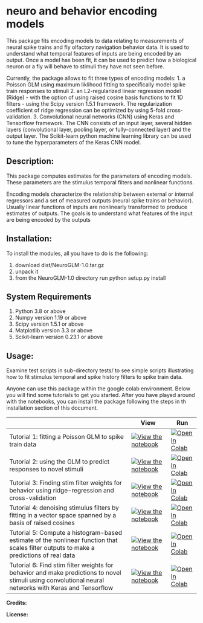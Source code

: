 # neuro and behavior encoding models

This package fits encoding models to data relating to measurements of neural spike trains and fly olfactory navigation behavior data. It is used to understand what temporal features of inputs are being encoded by an output. Once a model has been fit, it can be used to predict how a biological neuron or a fly will behave to stimuli they have not seen before.

Currently, the package allows to fit three types of encoding models:
	1. a Poisson GLM using maximum liklihood fitting to specifically model spike train responses to stimuli
	2. an L2-regularized linear regression model (Ridge) - with the option of using raised cosine basis functions to fit 1D filters - using the Scipy version 1.5.1 framework. The regularization coefficient of ridge regression can be optimized by using 5-fold cross-validation.
	3. Convolutional neural networks (CNN) using Keras and Tensorflow framework. The CNN consists of an input layer, several hidden layers (convolutional layer, pooling layer, or fully-connected layer) and the output layer. The Scikit-learn python machine learning library can be used to tune the hyperparameters of the Keras CNN model.
    

**Description:**
-
This package computes estimates for the parameters of encoding models. These parameters are the stimulus temporal filters and nonlinear functions.

Encoding models characterize the relationship between external or internal regressors and a set of
measured outputs (neural spike trains or behavior). Usually linear functions of inputs are nonlinearly transformed to produce estimates of outputs.
The goals is to understand what features of the input are being encoded by the outputs
 

**Installation:**
-
To install the modules, all you have to do is the following:
   1) download dist/NeuroGLM-1.0.tar.gz
   2) unpack it
   3) from the NeuroGLM-1.0 directory run python setup.py install

**System Requirements**
-
1. Python 3.8 or  above
2. Numpy version 1.19 or above
3. Scipy version 1.5.1 or above
4. Matplotlib version 3.3 or above
5. Scikit-learn version 0.23.1 or above

**Usage:**
-
Examine test scripts in sub-directory tests/ to see simple scripts illustrating how to fit stimulus temporal and 
spike history filters to spike train data.

Anyone can use this package within the google colab environment. Below you will find some tutorials to get you started. After you have played around with the notebooks, you can install the package following the steps in th installation section of this document.

|   | View | Run |
| - | --- | ---- |
| Tutorial 1: fitting a Poisson GLM to spike train data | [![View the notebook](https://img.shields.io/badge/render-nbviewer-orange.svg)](https://nbviewer.jupyter.org/github/neuroGLM/master/HowTo_fit_filters.ipynb?flush_cache=true) | [![Open In Colab](https://colab.research.google.com/assets/colab-badge.svg)](https://colab.research.google.com/github/Foxy1987/neuroGLM/blob/master/HowTo_fit_filters.ipynb) |
| Tutorial 2: using the GLM to predict responses to novel stimuli | [![View the notebook](https://img.shields.io/badge/render-nbviewer-orange.svg)](https://nbviewer.jupyter.org/github/neuroGLM/master/HowTo_fit_filters.ipynb?flush_cache=true) | [![Open In Colab](https://colab.research.google.com/assets/colab-badge.svg)](https://colab.research.google.com/github/Foxy1987/neuroGLM/blob/master/HowTo_fit_filters.ipynb) |
| Tutorial 3: Finding stim filter weights for behavior using ridge-regression and cross-validation | [![View the notebook](https://img.shields.io/badge/render-nbviewer-orange.svg)](https://nbviewer.jupyter.org/github/neuroGLM/master/HowTo_fit_filters.ipynb?flush_cache=true) | [![Open In Colab](https://colab.research.google.com/assets/colab-badge.svg)](https://colab.research.google.com/github/Foxy1987/neuroGLM/blob/master/HowTo_fit_filters.ipynb) |
| Tutorial 4: denoising stimulus filters by fitting in a vector space spanned by a basis of raised cosines | [![View the notebook](https://img.shields.io/badge/render-nbviewer-orange.svg)](https://nbviewer.jupyter.org/github/neuroGLM/master/basis_function_fitting.ipynb?flush_cache=true) | [![Open In Colab](https://colab.research.google.com/assets/colab-badge.svg)](https://colab.research.google.com/github/Foxy1987/neuroGLM/blob/master/basis_function_fitting.ipynb) |
| Tutorial 5: Compute a histogram-based estimate of the nonlinear function that scales filter outputs to make a predictions of real data | [![View the notebook](https://img.shields.io/badge/render-nbviewer-orange.svg)](https://nbviewer.jupyter.org/github/neuroGLM/master/HowTo_fit_filters.ipynb?flush_cache=true) | [![Open In Colab](https://colab.research.google.com/assets/colab-badge.svg)](https://colab.research.google.com/github/Foxy1987/neuroGLM/blob/master/HowTo_fit_filters.ipynb) |
| Tutorial 6: Find stim filter weights for behavior and make predictions to novel stimuli using convolutional neural networks with Keras and Tensorflow | [![View the notebook](https://img.shields.io/badge/render-nbviewer-orange.svg)](https://nbviewer.jupyter.org/github/neuroGLM/master/HowTo_fit_filters.ipynb?flush_cache=true) | [![Open In Colab](https://colab.research.google.com/assets/colab-badge.svg)](https://colab.research.google.com/github/Foxy1987/neuroGLM/blob/master/HowTo_fit_filters.ipynb) |

**Credits:**

**License:**








